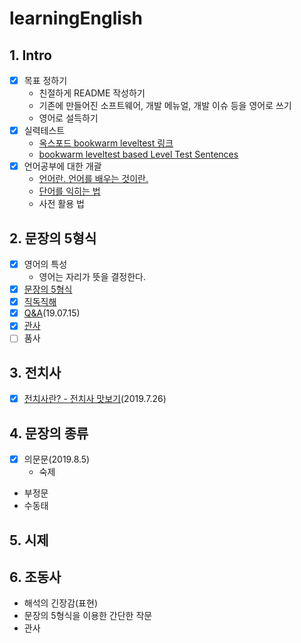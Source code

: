 # learningEnglish
## 1. Intro
- [x] 목표 정하기
  - 친절하게 README 작성하기
  - 기존에 만들어진 소프트웨어, 개발 메뉴얼, 개발 이슈 등을 영어로 쓰기
  - 영어로 설득하기
- [x] 실력테스트
  - [옥스포드 bookwarm leveltest 링크](https://elt.oup.com/student/readersleveltest/?cc=kr&selLanguage=ko)
  - [bookwarm leveltest based Level Test Sentences](docs/levelTest.md)
- [x] 언어공부에 대한 개괄
  - [언어란. 언어를 배우는 것이란.](./docs/aboutLanguage.md)
  - [단어를 익히는 법](./docs/words.md)
  - 사전 활용 법

## 2. 문장의 5형식
- [x] 영어의 특성
  - 영어는 자리가 뜻을 결정한다.
- [x] [문장의 5형식](docs/fiveStructures.md)
- [x] [직독직해](docs/HowtoRead.md)
- [x] [Q&A](docs/QnA_1.md)(19.07.15)
- [x] [관사](docs/article.md)
- [ ] 품사
## 3. 전치사
- [x] [전치사란? - 전치사 맛보기](docs/preposition.md)(2019.7.26)
## 4. 문장의 종류
- [x] 의문문(2019.8.5)
  - 숙제
- 부정문
- 수동태
## 5. 시제
## 6. 조동사
- 해석의 긴장감(표현)
- 문장의 5형식을 이용한 간단한 작문
- 관사




